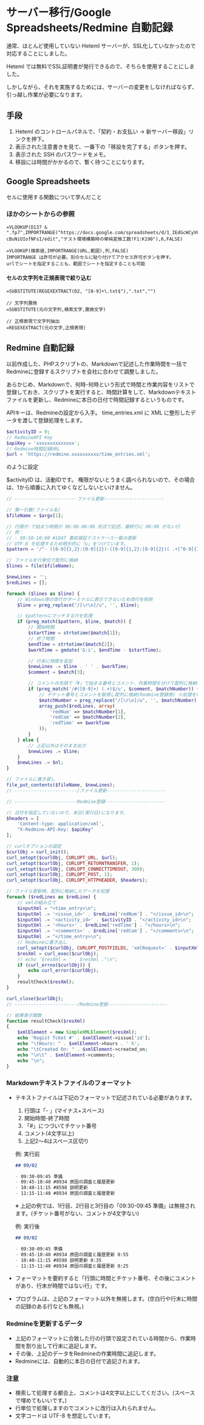 # サーバー移行/Google Spreadsheets/Redmine 自動記録

通常、ほとんど使用していない Heteml サーバーが、SSL化していなかったので対応することにしました。

Heteml では無料でSSL証明書が発行できるので、そちらを使用することにしました。

しかしながら、それを実施するためには、サーバーの変更をしなければならず、引っ越し作業が必要になります。

## 手段

1. Heteml のコントロールパネルで、「契約・お支払い -> 新サーバー移設」リンクを押下。
1. 表示された注意書きを見て、一番下の「移設を完了する」ボタンを押す。
1. 表示された SSH のパスワードをメモ。
1. 移設には時間がかかるので、暫く待つことになります。

## Google Spreadsheets

セルに使用する関数について学んだこと

### ほかのシートからの参照

```gas
=VLOOKUP(D137 & ".fp7",IMPORTRANGE("https://docs.google.com/spreadsheets/d/1_IEdGcWCyV64t9KBYvmaH9NKi01FX-cBuNiOIofNFsI/edit","テスト環境構築時の単純変換工数!F1:K190"),6,FALSE)
```

```gas
=VLOOKUP(検索値,IMPORTRANGE(URL,範囲),列,FALSE)
IMPORTRANGE は許可が必要。別のセルに貼り付けてアクセス許可ボタンを押す。
urlでシートを指定することも、範囲でシートを指定することも可能
```

#### セルの文字列を正規表現で絞り込む

```gas
=SUBSTITUTE(REGEXEXTRACT(D2, "[0-9]+\.txt$"),".txt","")

// 文字列置換
=SUBSTITUTE(元の文字列,検索文字,置換文字)

// 正規表現で文字列抽出
=REGEXEXTRACT(元の文字,正規表現)
```

## Redmine 自動記録

以前作成した、PHPスクリプトの、Markdownで記述した作業時間を一括でRedmineに登録するスクリプトを会社に合わせて調整しました。

あらかじめ、Markdownで、何時-何時という形式で時間と作業内容をリストで登録しておき、スクリプトを実行すると、時間計算をして、Markdownテキストファイルを更新し、Redmineに本日の日付で時間記録するというものです。

APIキーは、Redmineの設定から入手。
time_entries.xml に XML に整形したデータを渡して登録処理をします。

```php
$activityID = 9;
// RedmineAPI Key
$apiKey = 'xxxxxxxxxxxxxx';
// Redmine時間記録URL
$url = 'https://redmine.xxxxxxxxxx/time_entries.xml';
```

のように設定

$activityID は、活動IDです。
権限がないとうまく調べられないので、その場合は、1から順番に入れてゆくなどしないといけません。

```php
// -----------------------ファイル更新----------------------

// 第一引数(ファイル名)
$fileName = $argv[1];

// 行頭が-で始まり時間が 00:00-00:00 形式で記述、最終行に 00:00 がない行
// 例：
// - 09:50-10:00 #1047 事前検証テストケース一覧の更新
// UTF-8 を処理するため明示的に「u」をつけています。
$pattern = '/^- ([0-9]{1,2}:[0-9]{2})-([0-9]{1,2}:[0-9]{2})( .+[^0-9]{1,2}[^:][^0-9]{2})$/u';

// ファイルを行単位で配列に格納
$lines = file($fileName);

$newLines = '';
$redLines = [];

foreach ($lines as $line) {
    // Windows用の改行がターミナルに表示できないため改行を削除
    $line = preg_replace("/[\r\n]/u", '', $line);

    // $patternにマッチする行を処理
    if (preg_match($pattern, $line, $match)) {
        // 開始時間
        $startTime = strtotime($match[1]);
        // 終了時間
        $endTime = strtotime($match[2]);
        $workTime = gmdate('G:i', $endTime - $startTime);

        // 行末に時間を追加
        $newLines .= $line . ' ' . $workTime;
        $comment = $match[3];

        // コメントの先頭で「#」で始まる番号とコメント、作業時間を分けて配列に格納
        if (preg_match('/#([0-9]+) (.+)$/u', $comment, $matchNumber)) {
            // チケット番号とコメントを取得し配列に格納(Redmine登録用) ※処理を行ったもののみ記録
            $matchNumber = preg_replace("/[\r\n]/u", '', $matchNumber);
            array_push($redLines, array(
                'redNum' => $matchNumber[1],
                'redCom' => $matchNumber[2],
                'redTime' => $workTime
            ));
        }
    } else {
        // 上記以外はそのまま出力
        $newLines .= $line;
    }
    $newLines .= $nl;
}

// ファイルに書き戻し
file_put_contents($fileName, $newLines);
// -----------------------/ファイル更新----------------------

// -----------------------Redmine登録----------------------

// 日付を指定していないので、本日(実行日)になります。
$headers = [
    'Content-type: application/xml',
    "X-Redmine-API-Key: $apiKey"
];

// curlオプションの設定
$curlObj = curl_init();
curl_setopt($curlObj, CURLOPT_URL, $url);
curl_setopt($curlObj, CURLOPT_RETURNTRANSFER, 1);
curl_setopt($curlObj, CURLOPT_CONNECTTIMEOUT, 300);
curl_setopt($curlObj, CURLOPT_POST, 1);
curl_setopt($curlObj, CURLOPT_HTTPHEADER, $headers);

// ファイル更新時、配列に格納したデータを処理
foreach ($redLines as $redLine) {
    // xmlの組み立て
    $inputXml = "<time_entry>\n";
    $inputXml .= '<issue_id>' . $redLine['redNum'] . "</issue_id>\n";
    $inputXml .= '<activity_id>' . $activityID . "</activity_id>\n";
    $inputXml .= '<hours>' . $redLine['redTime'] . "</hours>\n";
    $inputXml .= '<comments>' . $redLine['redCom'] . "</comments>\n";
    $inputXml .= "</time_entry>\n";
    // Redmineに書き出し
    curl_setopt($curlObj, CURLOPT_POSTFIELDS, 'xmlRequest=' . $inputXml);
    $resXml = curl_exec($curlObj);
    // echo '$resXml = ' . $resXml ."\n";
    if (curl_errno($curlObj)) {
        echo curl_error($curlObj);
    }
    resultCheck($resXml);
}

curl_close($curlObj);
// -----------------------/Redmine登録----------------------

// 結果表示関数
function resultCheck($resXml)
{
    $xmlElement = new SimpleXMLElement($resXml);
    echo 'Regist Tcket #' . $xmlElement->issue['id'];
    echo "\tHours: " . $xmlElement->hours . ' h';
    echo "\tCreated On: " . $xmlElement->created_on;
    echo "\n\t" . $xmlElement->comments;
    echo "\n";
}
```

### Markdownテキストファイルのフォーマット

- テキストファイルは下記のフォーマットで記述されている必要があります。

  1. 行頭は「- 」(マイナス+スペース)
  1. 開始時間-終了時間
  1. 「#」につづいてチケット番号
  1. コメント(4文字以上)
  1. 上記2〜4はスペース区切り

  例: 実行前

  ```md
  ## 09/02

  - 09:30-09:45 準備
  - 09:45-10:40 #8934 原因の調査と履歴更新
  - 10:40-11:15 #8598 説明更新
  - 11:15-11:40 #8934 原因の調査と履歴更新
  ```

  ※ 上記の例では、1行目、2行目と3行目の「09:30-09:45 準備」は無視されます。(チケット番号がない、コメントが4文字ない)

  例: 実行後

  ```md
  ## 09/02

  - 09:30-09:45 準備
  - 09:45-10:40 #8934 原因の調査と履歴更新 0:55
  - 10:40-11:15 #8598 説明更新 0:35
  - 11:15-11:40 #8934 原因の調査と履歴更新 0:25
  ```

- フォーマットを要約すると「行頭に時間とチケット番号、その後にコメントがあり、行末が時間ではない行」です。
- プログラムは、上記のフォーマット以外を無視します。(空白行や行末に時間の記録のある行なども無視。)

### Redmineを更新するデータ

- 上記のフォーマットに合致した行の行頭で設定されている時間から、作業時間を割り出して行末に追記します。
- その後、上記のデータをRedmineの作業時間に追記します。
- Redmineには、自動的に本日の日付で追記されます。

### 注意

- 検索して処理する都合上、コメントは4文字以上にしてください。(スペースで埋めてもいいです。)
- 行単位で処理しますのでコメントに改行は入れられません。
- 文字コードは UTF-8 を想定しています。
